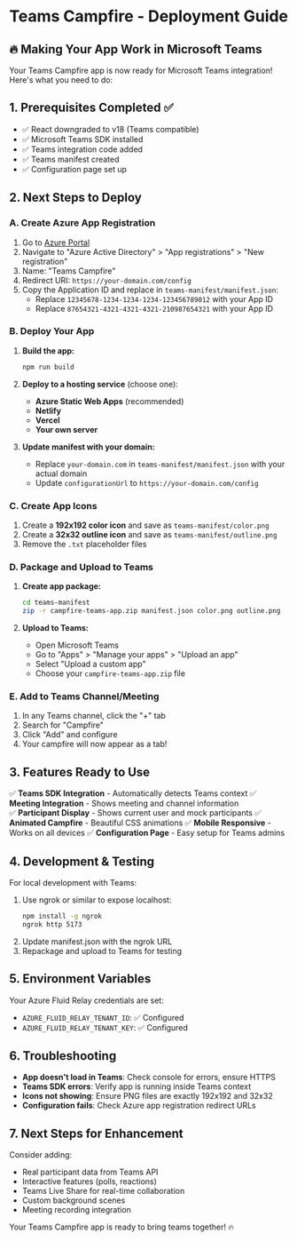 # Teams Campfire - Deployment Guide

## 🔥 Making Your App Work in Microsoft Teams

Your Teams Campfire app is now ready for Microsoft Teams integration! Here's what you need to do:

## 1. Prerequisites Completed ✅
- ✅ React downgraded to v18 (Teams compatible)
- ✅ Microsoft Teams SDK installed
- ✅ Teams integration code added
- ✅ Teams manifest created
- ✅ Configuration page set up

## 2. Next Steps to Deploy

### A. Create Azure App Registration
1. Go to [Azure Portal](https://portal.azure.com)
2. Navigate to "Azure Active Directory" > "App registrations" > "New registration"
3. Name: "Teams Campfire"
4. Redirect URI: `https://your-domain.com/config`
5. Copy the Application ID and replace in `teams-manifest/manifest.json`:
   - Replace `12345678-1234-1234-1234-123456789012` with your App ID
   - Replace `87654321-4321-4321-4321-210987654321` with your App ID

### B. Deploy Your App
1. **Build the app:**
   ```bash
   npm run build
   ```

2. **Deploy to a hosting service** (choose one):
   - **Azure Static Web Apps** (recommended)
   - **Netlify**
   - **Vercel** 
   - **Your own server**

3. **Update manifest with your domain:**
   - Replace `your-domain.com` in `teams-manifest/manifest.json` with your actual domain
   - Update `configurationUrl` to `https://your-domain.com/config`

### C. Create App Icons
1. Create a **192x192 color icon** and save as `teams-manifest/color.png`
2. Create a **32x32 outline icon** and save as `teams-manifest/outline.png`
3. Remove the `.txt` placeholder files

### D. Package and Upload to Teams
1. **Create app package:**
   ```bash
   cd teams-manifest
   zip -r campfire-teams-app.zip manifest.json color.png outline.png
   ```

2. **Upload to Teams:**
   - Open Microsoft Teams
   - Go to "Apps" > "Manage your apps" > "Upload an app"
   - Select "Upload a custom app"
   - Choose your `campfire-teams-app.zip` file

### E. Add to Teams Channel/Meeting
1. In any Teams channel, click the "+" tab
2. Search for "Campfire" 
3. Click "Add" and configure
4. Your campfire will now appear as a tab!

## 3. Features Ready to Use

✅ **Teams SDK Integration** - Automatically detects Teams context
✅ **Meeting Integration** - Shows meeting and channel information  
✅ **Participant Display** - Shows current user and mock participants
✅ **Animated Campfire** - Beautiful CSS animations
✅ **Mobile Responsive** - Works on all devices
✅ **Configuration Page** - Easy setup for Teams admins

## 4. Development & Testing

For local development with Teams:
1. Use ngrok or similar to expose localhost:
   ```bash
   npm install -g ngrok
   ngrok http 5173
   ```
2. Update manifest.json with the ngrok URL
3. Repackage and upload to Teams for testing

## 5. Environment Variables

Your Azure Fluid Relay credentials are set:
- `AZURE_FLUID_RELAY_TENANT_ID`: ✅ Configured
- `AZURE_FLUID_RELAY_TENANT_KEY`: ✅ Configured

## 6. Troubleshooting

- **App doesn't load in Teams**: Check console for errors, ensure HTTPS
- **Teams SDK errors**: Verify app is running inside Teams context
- **Icons not showing**: Ensure PNG files are exactly 192x192 and 32x32
- **Configuration fails**: Check Azure app registration redirect URLs

## 7. Next Steps for Enhancement

Consider adding:
- Real participant data from Teams API
- Interactive features (polls, reactions)
- Teams Live Share for real-time collaboration
- Custom background scenes
- Meeting recording integration

Your Teams Campfire app is ready to bring teams together! 🔥
